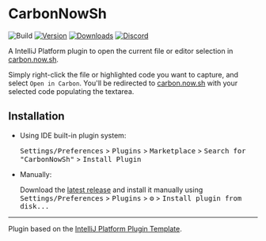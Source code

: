 # CarbonNowSh

![Build](https://github.com/r4g3baby/idea-carbon-now-sh/workflows/Build/badge.svg)
[![Version](https://img.shields.io/jetbrains/plugin/v/20153.svg)](https://plugins.jetbrains.com/plugin/20153)
[![Downloads](https://img.shields.io/jetbrains/plugin/d/20153.svg)](https://plugins.jetbrains.com/plugin/20153)
[![Discord](https://img.shields.io/discord/217018114083127296)](https://discord.gg/cJnzTDGphE)

<!-- Plugin description -->
A IntelliJ Platform plugin to open the current file or editor selection in [carbon.now.sh](https://carbon.now.sh/).

Simply right-click the file or highlighted code you want to capture, and select `Open in Carbon`. You'll be redirected
to [carbon.now.sh](https://carbon.now.sh/) with your selected code populating the textarea.
<!-- Plugin description end -->

## Installation

- Using IDE built-in plugin system:

  <kbd>Settings/Preferences</kbd> > <kbd>Plugins</kbd> > <kbd>Marketplace</kbd> > <kbd>Search for "CarbonNowSh"</kbd> >
  <kbd>Install Plugin</kbd>

- Manually:

  Download the [latest release](https://github.com/r4g3baby/idea-carbon-now-sh/releases/latest) and install it manually
  using <kbd>Settings/Preferences</kbd> > <kbd>Plugins</kbd> > <kbd>⚙️</kbd> > <kbd>Install plugin from disk...</kbd>

---
Plugin based on the [IntelliJ Platform Plugin Template][template].

[template]: https://github.com/JetBrains/intellij-platform-plugin-template
